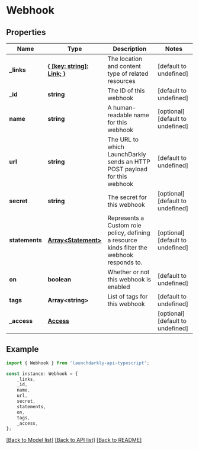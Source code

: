# Webhook


## Properties

Name | Type | Description | Notes
------------ | ------------- | ------------- | -------------
**_links** | [**{ [key: string]: Link; }**](Link.md) | The location and content type of related resources | [default to undefined]
**_id** | **string** | The ID of this webhook | [default to undefined]
**name** | **string** | A human-readable name for this webhook | [optional] [default to undefined]
**url** | **string** | The URL to which LaunchDarkly sends an HTTP POST payload for this webhook | [default to undefined]
**secret** | **string** | The secret for this webhook | [optional] [default to undefined]
**statements** | [**Array&lt;Statement&gt;**](Statement.md) | Represents a Custom role policy, defining a resource kinds filter the webhook responds to. | [optional] [default to undefined]
**on** | **boolean** | Whether or not this webhook is enabled | [default to undefined]
**tags** | **Array&lt;string&gt;** | List of tags for this webhook | [default to undefined]
**_access** | [**Access**](Access.md) |  | [optional] [default to undefined]

## Example

```typescript
import { Webhook } from 'launchdarkly-api-typescript';

const instance: Webhook = {
    _links,
    _id,
    name,
    url,
    secret,
    statements,
    on,
    tags,
    _access,
};
```

[[Back to Model list]](../README.md#documentation-for-models) [[Back to API list]](../README.md#documentation-for-api-endpoints) [[Back to README]](../README.md)

